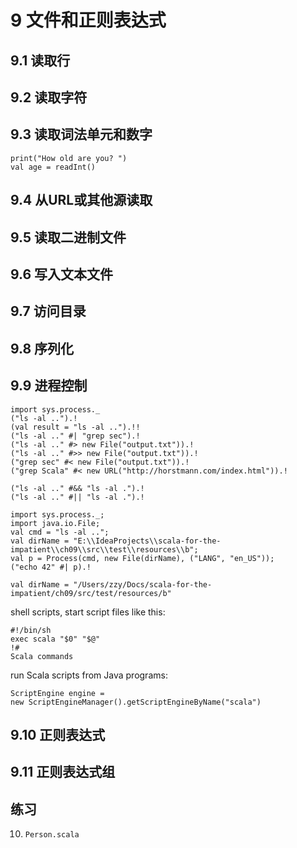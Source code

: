 # 9 文件和正则表达式
## 9.1 读取行
## 9.2 读取字符
## 9.3 读取词法单元和数字
```
print("How old are you? ")
val age = readInt()
```
## 9.4 从URL或其他源读取
## 9.5 读取二进制文件
## 9.6 写入文本文件
## 9.7 访问目录
## 9.8 序列化
## 9.9 进程控制
```
import sys.process._
("ls -al ..").!
(val result = "ls -al ..").!!
("ls -al .." #| "grep sec").!
("ls -al .." #> new File("output.txt")).!
("ls -al .." #>> new File("output.txt")).!
("grep sec" #< new File("output.txt")).!
("grep Scala" #< new URL("http://horstmann.com/index.html")).!

("ls -al .." #&& "ls -al .").!
("ls -al .." #|| "ls -al .").!
```

```
import sys.process._;
import java.io.File;
val cmd = "ls -al ..";
val dirName = "E:\\IdeaProjects\\scala-for-the-impatient\\ch09\\src\\test\\resources\\b";
val p = Process(cmd, new File(dirName), ("LANG", "en_US"));
("echo 42" #| p).!
```
```
val dirName = "/Users/zzy/Docs/scala-for-the-impatient/ch09/src/test/resources/b"
```
shell scripts, start script files like this:
```
#!/bin/sh
exec scala "$0" "$@"
!#
Scala commands
```
run Scala scripts from Java programs:
```
ScriptEngine engine =
new ScriptEngineManager().getScriptEngineByName("scala")
```
## 9.10 正则表达式
## 9.11 正则表达式组
## 练习
10. `Person.scala`
